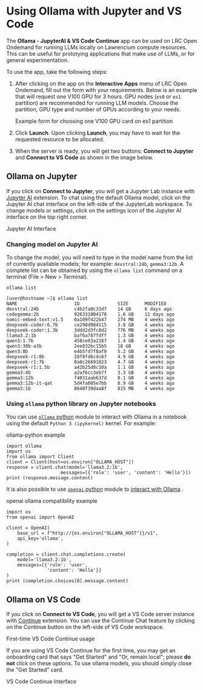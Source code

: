 # Using Ollama with Jupyter and VS Code

The **Ollama - JupyterAI & VS Code Continue** app can be used on LRC Open Ondemand for running LLMs locally on Lawrencium compute resources. This can be useful for prototying applications that make use of LLMs, or for general experimentation.

To use the app, take the following steps:

1. After clicking on the app on the **Interactive Apps** menu of LRC Open Ondemand, fill out the form with your requirements. Below is an example that will request one V100 GPU for 3 hours. GPU nodes (`es0` or `es1` partition) are recommended for running LLM models. Choose the partition, GPU type and number of GPUs according to your needs.

   Example form for choosing one V100 GPU card on es1 partition

1. Click **Launch**. Upon clicking **Launch**, you may have to wait for the requested resource to be allocated.

1. When the server is ready, you will get two buttons: **Connect to Jupyter** and **Connect to VS Code** as shown in the image below.

## Ollama on Jupyter

If you click on **Connect to Jupyter**, you will get a Jupyter Lab instance with [Jupyter AI](https://jupyter-ai.readthedocs.io/) extension. To chat using the default Ollama model, click on the Jupyter AI chat interface on the left-side of the JupyterLab workspace. To change models or settings, click on the settings icon of the Jupyter AI interface on the top right corner.

Jupyter AI Interface

### Changing model on Jupyter AI

To change the model, you will need to type in the model name from the list of currently available models; for example: `devstral:24b`, `gemma3:12b`. A complete list can be obtained by using the `ollama list` command on a terminal (File > New > Terminal).

`ollama list`

```
[user@hostname ~]$ ollama list
NAME                     ID              SIZE      MODIFIED    
devstral:24b             c4b2fa0c33d7    14 GB     6 days ago     
codegemma:2b             926331004170    1.6 GB    11 days ago    
nomic-embed-text:v1.5    0a109f422b47    274 MB    4 weeks ago    
deepseek-coder:6.7b      ce298d984115    3.8 GB    4 weeks ago    
deepseek-coder:1.3b      3ddd2d3fc8d2    776 MB    4 weeks ago    
llama3.2:1b              baf6a787fdff    1.3 GB    4 weeks ago    
qwen3:1.7b               458ce03a2187    1.4 GB    4 weeks ago    
qwen3:30b-a3b            2ee832bc15b5    18 GB     4 weeks ago    
qwen3:8b                 e4b5fd7f8af0    5.2 GB    4 weeks ago    
deepseek-r1:8b           28f8fd6cdc67    4.9 GB    4 weeks ago    
deepseek-r1:7b           0a8c26691023    4.7 GB    4 weeks ago    
deepseek-r1:1.5b         a42b25d8c10a    1.1 GB    4 weeks ago    
gemma3:4b                a2af6cc3eb7f    3.3 GB    4 weeks ago    
gemma3:12b               f4031aab637d    8.1 GB    4 weeks ago    
gemma3:12b-it-qat        5d4fa005e7bb    8.9 GB    4 weeks ago    
gemma3:1b                8648f39daa8f    815 MB    4 weeks ago
```

### Using `ollama` python library on Jupyter notebooks

You can use [`ollama` python](https://github.com/ollama/ollama-python) module to interact with Ollama in a notebook using the default `Python 3 (ipykernel)` kernel. For example:

ollama-python example

```
import ollama
import os
from ollama import Client
client = Client(host=os.environ["OLLAMA_HOST"])
response = client.chat(model='llama3.2:1b', 
                    messages=[{'role': 'user', 'content': 'Hello'}])
print (response.message.content)
```

It is also possible to use [`openai` python](https://github.com/openai/openai-python/) module to [interact with Ollama](https://ollama.com/blog/openai-compatibility) .

openai ollama compatibility example

```
import os
from openai import OpenAI

client = OpenAI(
    base_url = f"http://{os.environ["OLLAMA_HOST"]}/v1",
    api_key='ollama',
)

completion = client.chat.completions.create(
    model='llama3.2:1b',
    messages=[{'role': 'user',
               'content': 'Hello'}]
)
print (completion.choices[0].message.content)
```

## Ollama on VS Code

If you click on **Connect to VS Code**, you will get a VS Code server instance with [Continue](https://marketplace.visualstudio.com/items?itemName=Continue.continue) extension. You can use the Continue Chat feature by clicking on the Continue button on the left-side of VS Code workspace.

First-time VS Code Continue usage

If you are using VS Code Continue for the first time, you may get an onboarding card that says "Get Started" and "Or, remain local"; please **do not** click on these options. To use ollama models, you should simply close the "Get Started" card.

VS Code Continue Interface
